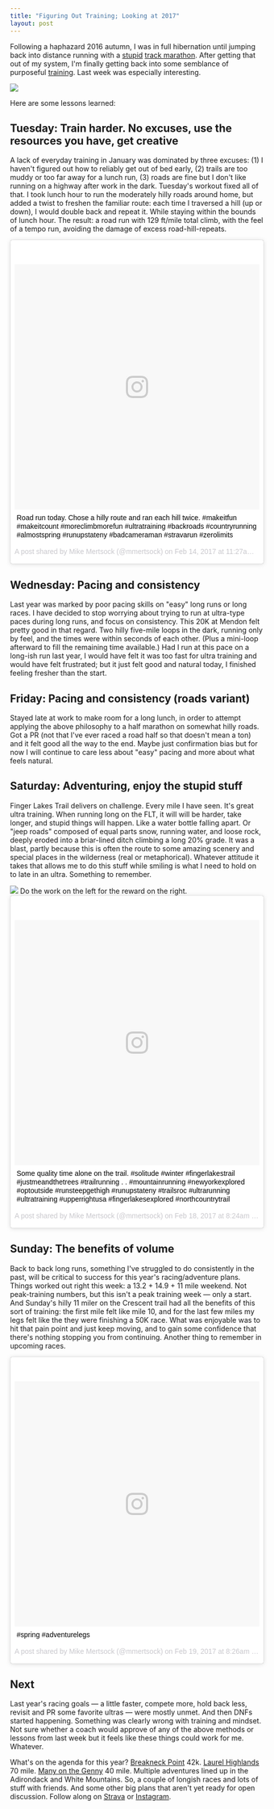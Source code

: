 ```yaml
---
title: "Figuring Out Training; Looking at 2017"
layout: post
---
```


Following a haphazard 2016 autumn, I was in full hibernation until jumping back into distance running with a [stupid][] [track marathon][]. After getting that out of my system, I'm finally getting back into some semblance of purposeful [training][]. Last week was especially interesting.

<div class="figure">
    <img src="{{ site.url }}/assets/feb2017log.png" srcset="{{ site.url }}/assets/feb2017log_2x.png 2x">
</div>

Here are some lessons learned:

## Tuesday: Train harder. No excuses, use the resources you have, get creative

A lack of everyday training in January was dominated by three excuses: (1) I haven't figured out how to reliably get out of bed early, (2) trails are too muddy or too far away for a lunch run, (3) roads are fine but I don't like running on a highway after work in the dark. Tuesday's workout fixed all of that. I took lunch hour to run the moderately hilly roads around home, but added a twist to freshen the familiar route: each time I traversed a hill (up or down), I would double back and repeat it. While staying within the bounds of lunch hour. The result: a road run with 129 ft/mile total climb, with the feel of a tempo run, avoiding the damage of excess road-hill-repeats.

<blockquote class="instagram-media" data-instgrm-captioned data-instgrm-version="7" style=" background:#FFF; border:0; border-radius:3px; box-shadow:0 0 1px 0 rgba(0,0,0,0.5),0 1px 10px 0 rgba(0,0,0,0.15); margin: 1px; max-width:658px; padding:0; width:99.375%; width:-webkit-calc(100% - 2px); width:calc(100% - 2px);"><div style="padding:8px;"> <div style=" background:#F8F8F8; line-height:0; margin-top:40px; padding:50.0% 0; text-align:center; width:100%;"> <div style=" background:url(data:image/png;base64,iVBORw0KGgoAAAANSUhEUgAAACwAAAAsCAMAAAApWqozAAAABGdBTUEAALGPC/xhBQAAAAFzUkdCAK7OHOkAAAAMUExURczMzPf399fX1+bm5mzY9AMAAADiSURBVDjLvZXbEsMgCES5/P8/t9FuRVCRmU73JWlzosgSIIZURCjo/ad+EQJJB4Hv8BFt+IDpQoCx1wjOSBFhh2XssxEIYn3ulI/6MNReE07UIWJEv8UEOWDS88LY97kqyTliJKKtuYBbruAyVh5wOHiXmpi5we58Ek028czwyuQdLKPG1Bkb4NnM+VeAnfHqn1k4+GPT6uGQcvu2h2OVuIf/gWUFyy8OWEpdyZSa3aVCqpVoVvzZZ2VTnn2wU8qzVjDDetO90GSy9mVLqtgYSy231MxrY6I2gGqjrTY0L8fxCxfCBbhWrsYYAAAAAElFTkSuQmCC); display:block; height:44px; margin:0 auto -44px; position:relative; top:-22px; width:44px;"></div></div> <p style=" margin:8px 0 0 0; padding:0 4px;"> <a href="https://www.instagram.com/p/BQgPOYIDASz/" style=" color:#000; font-family:Arial,sans-serif; font-size:14px; font-style:normal; font-weight:normal; line-height:17px; text-decoration:none; word-wrap:break-word;" target="_blank">Road run today. Chose a hilly route and ran each hill twice. #makeitfun #makeitcount #moreclimbmorefun #ultratraining #backroads #countryrunning #almostspring #runupstateny #badcameraman #stravarun #zerolimits</a></p> <p style=" color:#c9c8cd; font-family:Arial,sans-serif; font-size:14px; line-height:17px; margin-bottom:0; margin-top:8px; overflow:hidden; padding:8px 0 7px; text-align:center; text-overflow:ellipsis; white-space:nowrap;">A post shared by Mike Mertsock (@mmertsock) on <time style=" font-family:Arial,sans-serif; font-size:14px; line-height:17px;" datetime="2017-02-14T19:27:17+00:00">Feb 14, 2017 at 11:27am PST</time></p></div></blockquote>

## Wednesday: Pacing and consistency

Last year was marked by poor pacing skills on "easy" long runs or long races. I have decided to stop worrying about trying to run at ultra-type paces during long runs, and focus on consistency. This 20K at Mendon felt pretty good in that regard. Two hilly five-mile loops in the dark, running only by feel, and the times were within seconds of each other. (Plus a mini-loop afterward to fill the remaining time available.) Had I run at this pace on a long-ish run last year, I would have felt it was too fast for ultra training and would have felt frustrated; but it just felt good and natural today, I finished feeling fresher than the start.

## Friday: Pacing and consistency (roads variant)

Stayed late at work to make room for a long lunch, in order to attempt applying the 
above philosophy to a half marathon on somewhat hilly roads. Got a PR (not that I've ever raced a road half so that doesn't mean a ton) and it felt good all the way to the end. Maybe just confirmation bias but for now I will continue to care less about "easy" pacing and more about what feels natural.

## Saturday: Adventuring, enjoy the stupid stuff

Finger Lakes Trail delivers on challenge. Every mile I have seen. It's great ultra training. When running long on the FLT, it will will be harder, take longer, and stupid things will happen. Like a water bottle falling apart. Or "jeep roads" composed of equal parts snow, running water, and loose rock, deeply eroded into a briar-lined ditch climbing a long 20% grade. It was a blast, partly because this is often the route to some amazing scenery and special places in the wilderness (real or metaphorical). Whatever attitude it takes that allows me to do this stuff while smiling is what I need to hold on to late in an ultra. Something to remember.

<div class="figure">
    <img src="{{ site.url }}/assets/feb2017flt.jpg" srcset="{{ site.url }}/assets/feb2017flt_2x.jpg 2x">
    Do the work on the left for the reward on the right.
</div>

<blockquote class="instagram-media" data-instgrm-captioned data-instgrm-version="7" style=" background:#FFF; border:0; border-radius:3px; box-shadow:0 0 1px 0 rgba(0,0,0,0.5),0 1px 10px 0 rgba(0,0,0,0.15); margin: 1px; max-width:658px; padding:0; width:99.375%; width:-webkit-calc(100% - 2px); width:calc(100% - 2px);"><div style="padding:8px;"> <div style=" background:#F8F8F8; line-height:0; margin-top:40px; padding:50.0% 0; text-align:center; width:100%;"> <div style=" background:url(data:image/png;base64,iVBORw0KGgoAAAANSUhEUgAAACwAAAAsCAMAAAApWqozAAAABGdBTUEAALGPC/xhBQAAAAFzUkdCAK7OHOkAAAAMUExURczMzPf399fX1+bm5mzY9AMAAADiSURBVDjLvZXbEsMgCES5/P8/t9FuRVCRmU73JWlzosgSIIZURCjo/ad+EQJJB4Hv8BFt+IDpQoCx1wjOSBFhh2XssxEIYn3ulI/6MNReE07UIWJEv8UEOWDS88LY97kqyTliJKKtuYBbruAyVh5wOHiXmpi5we58Ek028czwyuQdLKPG1Bkb4NnM+VeAnfHqn1k4+GPT6uGQcvu2h2OVuIf/gWUFyy8OWEpdyZSa3aVCqpVoVvzZZ2VTnn2wU8qzVjDDetO90GSy9mVLqtgYSy231MxrY6I2gGqjrTY0L8fxCxfCBbhWrsYYAAAAAElFTkSuQmCC); display:block; height:44px; margin:0 auto -44px; position:relative; top:-22px; width:44px;"></div></div> <p style=" margin:8px 0 0 0; padding:0 4px;"> <a href="https://www.instagram.com/p/BQqNfXWlUmD/" style=" color:#000; font-family:Arial,sans-serif; font-size:14px; font-style:normal; font-weight:normal; line-height:17px; text-decoration:none; word-wrap:break-word;" target="_blank">Some quality time alone on the trail. #solitude #winter #fingerlakestrail #justmeandthetrees #trailrunning . . #mountainrunning #newyorkexplored #optoutside #runsteepgethigh #runupstateny #trailsroc #ultrarunning #ultratraining #upperrightusa #fingerlakesexplored #northcountrytrail</a></p> <p style=" color:#c9c8cd; font-family:Arial,sans-serif; font-size:14px; line-height:17px; margin-bottom:0; margin-top:8px; overflow:hidden; padding:8px 0 7px; text-align:center; text-overflow:ellipsis; white-space:nowrap;">A post shared by Mike Mertsock (@mmertsock) on <time style=" font-family:Arial,sans-serif; font-size:14px; line-height:17px;" datetime="2017-02-18T16:24:32+00:00">Feb 18, 2017 at 8:24am PST</time></p></div></blockquote>

## Sunday: The benefits of volume

Back to back long runs, something I've struggled to do consistently in the past, will be critical to success for this year's racing/adventure plans. Things worked out right this week: a 13.2 + 14.9 + 11 mile weekend. Not peak-training numbers, but this isn't a peak training week — only a start. And Sunday's hilly 11 miler on the Crescent trail had all the benefits of this sort of training: the first mile felt like mile 10, and for the last few miles my legs felt like the they were finishing a 50K race. What was enjoyable was to hit that pain point and just keep moving, and to gain some confidence that there's nothing stopping you from continuing. Another thing to remember in upcoming races.

<blockquote class="instagram-media" data-instgrm-captioned data-instgrm-version="7" style=" background:#FFF; border:0; border-radius:3px; box-shadow:0 0 1px 0 rgba(0,0,0,0.5),0 1px 10px 0 rgba(0,0,0,0.15); margin: 1px; max-width:658px; padding:0; width:99.375%; width:-webkit-calc(100% - 2px); width:calc(100% - 2px);"><div style="padding:8px;"> <div style=" background:#F8F8F8; line-height:0; margin-top:40px; padding:50.0% 0; text-align:center; width:100%;"> <div style=" background:url(data:image/png;base64,iVBORw0KGgoAAAANSUhEUgAAACwAAAAsCAMAAAApWqozAAAABGdBTUEAALGPC/xhBQAAAAFzUkdCAK7OHOkAAAAMUExURczMzPf399fX1+bm5mzY9AMAAADiSURBVDjLvZXbEsMgCES5/P8/t9FuRVCRmU73JWlzosgSIIZURCjo/ad+EQJJB4Hv8BFt+IDpQoCx1wjOSBFhh2XssxEIYn3ulI/6MNReE07UIWJEv8UEOWDS88LY97kqyTliJKKtuYBbruAyVh5wOHiXmpi5we58Ek028czwyuQdLKPG1Bkb4NnM+VeAnfHqn1k4+GPT6uGQcvu2h2OVuIf/gWUFyy8OWEpdyZSa3aVCqpVoVvzZZ2VTnn2wU8qzVjDDetO90GSy9mVLqtgYSy231MxrY6I2gGqjrTY0L8fxCxfCBbhWrsYYAAAAAElFTkSuQmCC); display:block; height:44px; margin:0 auto -44px; position:relative; top:-22px; width:44px;"></div></div> <p style=" margin:8px 0 0 0; padding:0 4px;"> <a href="https://www.instagram.com/p/BQsyhsblTID/" style=" color:#000; font-family:Arial,sans-serif; font-size:14px; font-style:normal; font-weight:normal; line-height:17px; text-decoration:none; word-wrap:break-word;" target="_blank">#spring #adventurelegs</a></p> <p style=" color:#c9c8cd; font-family:Arial,sans-serif; font-size:14px; line-height:17px; margin-bottom:0; margin-top:8px; overflow:hidden; padding:8px 0 7px; text-align:center; text-overflow:ellipsis; white-space:nowrap;">A post shared by Mike Mertsock (@mmertsock) on <time style=" font-family:Arial,sans-serif; font-size:14px; line-height:17px;" datetime="2017-02-19T16:26:38+00:00">Feb 19, 2017 at 8:26am PST</time></p></div></blockquote> <script async defer src="//platform.instagram.com/en_US/embeds.js"></script>

## Next

Last year's racing goals — a little faster, compete more, hold back less, revisit and PR some favorite ultras — were mostly unmet. And then DNFs started happening. Something was clearly wrong with training and mindset. Not sure whether a coach would approve of any of the above methods or lessons from last week but it feels like these things could work for me. Whatever.

What's on the agenda for this year? [Breakneck Point][] 42k. [Laurel Highlands][] 70 mile. [Many on the Genny][] 40 mile. Multiple adventures lined up in the Adirondack and White Mountains. So, a couple of longish races and lots of stuff with friends. And some other big plans that aren't yet ready for open discussion. Follow along on [Strava][training] or [Instagram][].

[stupid]: https://www.strava.com/activities/839460309/overview
[track marathon]: https://www.instagram.com/p/BPhpJdvDMNH/
[training]: https://www.strava.com/athletes/5818978/training/log
[Breakneck Point]: http://rednewtracing.com/BreakneckPoint
[Laurel Highlands]: http://www.laurelultra.com
[Many on the Genny]: https://manyonthegenny.com
[Instagram]: https://www.instagram.com/mmertsock/
